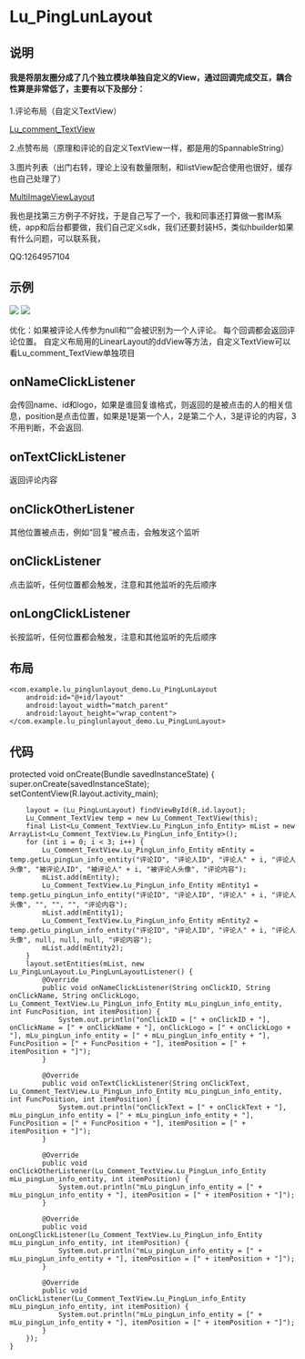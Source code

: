 # Lu_PingLunLayout #
 

## 说明

#### 我是将朋友圈分成了几个独立模块单独自定义的View，通过回调完成交互，耦合性算是非常低了，主要有以下及部分： 

1.评论布局（自定义TextView）

[Lu_comment_TextView](https://github.com/hnsugar/Lu_comment_TextView//)

2.点赞布局（原理和评论的自定义TextView一样，都是用的SpannableString）

3.图片列表（出门右转，理论上没有数量限制，和listView配合使用也很好，缓存也自己处理了）

[MultiImageViewLayout](https://github.com/hnsugar/MultiImageViewLayout/)


我也是找第三方例子不好找，于是自己写了一个，我和同事还打算做一套IM系统，app和后台都要做，我们自己定义sdk，我们还要封装H5，类似hbuilder如果有什么问题，可以联系我，

QQ:1264957104

## 示例 ##
![](http://i.imgur.com/nJvOkln.png)
![](http://i.imgur.com/BDFkB82.png)

 优化：如果被评论人传参为null和“”会被识别为一个人评论。
 每个回调都会返回评论位置。
 自定义布局用的LinearLayout的ddView等方法，自定义TextView可以看Lu_comment_TextView单独项目

## onNameClickListener ##
会传回name、id和logo，如果是谁回复谁格式，则返回的是被点击的人的相关信息，position是点击位置，如果是1是第一个人，2是第二个人，3是评论的内容，3不用判断，不会返回.

## onTextClickListener ##
返回评论内容

## onClickOtherListener ##
其他位置被点击，例如“回复”被点击，会触发这个监听

## onClickListener ##
点击监听，任何位置都会触发，注意和其他监听的先后顺序

## onLongClickListener ##
长按监听，任何位置都会触发，注意和其他监听的先后顺序




## 布局 ##

<?xml version="1.0" encoding="utf-8"?>
<!--
  ~ Copyright (c) 2016. Lu Jianchao
  -->

<LinearLayout
    xmlns:android="http://schemas.android.com/apk/res/android"
    xmlns:tools="http://schemas.android.com/tools"
    android:layout_width="match_parent"
    android:layout_height="match_parent"
    android:paddingBottom="@dimen/activity_vertical_margin"
    android:paddingLeft="@dimen/activity_horizontal_margin"
    android:paddingRight="@dimen/activity_horizontal_margin"
    android:paddingTop="@dimen/activity_vertical_margin"
    tools:context="com.example.lu_pinglunlayout_demo.MainActivity">

    <com.example.lu_pinglunlayout_demo.Lu_PingLunLayout
        android:id="@+id/layout"
        android:layout_width="match_parent"
        android:layout_height="wrap_content"></com.example.lu_pinglunlayout_demo.Lu_PingLunLayout>
</LinearLayout>




## 代码 ##
    
 protected void onCreate(Bundle savedInstanceState) {
        super.onCreate(savedInstanceState);
        setContentView(R.layout.activity_main);

        layout = (Lu_PingLunLayout) findViewById(R.id.layout);
        Lu_Comment_TextView temp = new Lu_Comment_TextView(this);
        final List<Lu_Comment_TextView.Lu_PingLun_info_Entity> mList = new ArrayList<Lu_Comment_TextView.Lu_PingLun_info_Entity>();
        for (int i = 0; i < 3; i++) {
            Lu_Comment_TextView.Lu_PingLun_info_Entity mEntity = temp.getLu_pingLun_info_entity("评论ID", "评论人ID", "评论人" + i, "评论人头像", "被评论人ID", "被评论人" + i, "被评论人头像", "评论内容");
            mList.add(mEntity);
            Lu_Comment_TextView.Lu_PingLun_info_Entity mEntity1 = temp.getLu_pingLun_info_entity("评论ID", "评论人ID", "评论人" + i, "评论人头像", "", "", "", "评论内容");
            mList.add(mEntity1);
            Lu_Comment_TextView.Lu_PingLun_info_Entity mEntity2 = temp.getLu_pingLun_info_entity("评论ID", "评论人ID", "评论人" + i, "评论人头像", null, null, null, "评论内容");
            mList.add(mEntity2);
        }
        layout.setEntities(mList, new Lu_PingLunLayout.Lu_PingLunLayoutListener() {
            @Override
            public void onNameClickListener(String onClickID, String onClickName, String onClickLogo, Lu_Comment_TextView.Lu_PingLun_info_Entity mLu_pingLun_info_entity, int FuncPosition, int itemPosition) {
                System.out.println("onClickID = [" + onClickID + "], onClickName = [" + onClickName + "], onClickLogo = [" + onClickLogo + "], mLu_pingLun_info_entity = [" + mLu_pingLun_info_entity + "], FuncPosition = [" + FuncPosition + "], itemPosition = [" + itemPosition + "]");
            }

            @Override
            public void onTextClickListener(String onClickText, Lu_Comment_TextView.Lu_PingLun_info_Entity mLu_pingLun_info_entity, int FuncPosition, int itemPosition) {
                System.out.println("onClickText = [" + onClickText + "], mLu_pingLun_info_entity = [" + mLu_pingLun_info_entity + "], FuncPosition = [" + FuncPosition + "], itemPosition = [" + itemPosition + "]");
            }

            @Override
            public void onClickOtherListener(Lu_Comment_TextView.Lu_PingLun_info_Entity mLu_pingLun_info_entity, int itemPosition) {
                System.out.println("mLu_pingLun_info_entity = [" + mLu_pingLun_info_entity + "], itemPosition = [" + itemPosition + "]");
            }

            @Override
            public void onLongClickListener(Lu_Comment_TextView.Lu_PingLun_info_Entity mLu_pingLun_info_entity, int itemPosition) {
                System.out.println("mLu_pingLun_info_entity = [" + mLu_pingLun_info_entity + "], itemPosition = [" + itemPosition + "]");
            }

            @Override
            public void onClickListener(Lu_Comment_TextView.Lu_PingLun_info_Entity mLu_pingLun_info_entity, int itemPosition) {
                System.out.println("mLu_pingLun_info_entity = [" + mLu_pingLun_info_entity + "], itemPosition = [" + itemPosition + "]");
            }
        });
    }